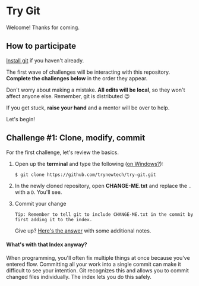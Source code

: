 Try Git
=======

Welcome! Thanks for coming.


## How to participate

[Install git][git] if you haven't already.

The first wave of challenges will be interacting with this repository.
**Complete the challenges below** in the order they appear.

Don't worry about making a mistake. **All edits will be local**,
so they won't affect anyone else. Remember, git is distributed :wink:

If you get stuck, **raise your hand** and a mentor will be over to help.

Let's begin!


## Challenge #1: Clone, modify, commit

For the first challenge, let's review the basics.

1. Open up the **terminal** and type the following
   ([on Windows?](http://i.imgur.com/qknw9D8.png)):

    ```bash
    $ git clone https://github.com/trynewtech/try-git.git
    ```

2. In the newly cloned repository, open **CHANGE-ME.txt**
   and replace the `.` with a `D`. You'll see.

3. Commit your change

    ```
    Tip: Remember to tell git to include CHANGE-ME.txt in the commit by first adding it to the index.
    ```

    Give up? [Here's the answer][cheat-01] with some additional notes.


#### What's with that Index anyway?

When programming, you'll often fix multiple things at once because you've entered flow.
Committing all your work into a single commit can make it difficult to see your intention. Git
recognizes this and allows you to commit changed files individually. The index lets you do
this safely.


[git]: http://git-scm.com/downloads
[cheat-01]: https://github.com/trynewtech/try-git/wiki/Challenge-%231
